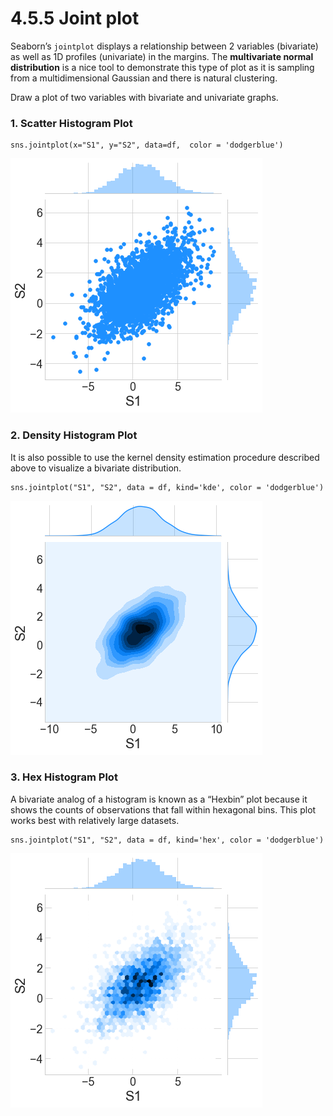 # 4.5.5 Joint plot

Seaborn’s `jointplot` displays a relationship between 2 variables \(bivariate\) as well as 1D profiles \(univariate\) in the margins. The **multivariate normal distribution** is a nice tool to demonstrate this type of plot as it is sampling from a multidimensional Gaussian and there is natural clustering.

Draw a plot of two variables with bivariate and univariate graphs.

### 1. Scatter Histogram Plot <a id="Two-Dimensional-Histograms-and-Binnings"></a>

```text
sns.jointplot(x="S1", y="S2", data=df,  color = 'dodgerblue')
```

![](../../.gitbook/assets/download%20%288%29.png)

### 2. Density Histogram Plot

It is also possible to use the kernel density estimation procedure described above to visualize a bivariate distribution.

```text
sns.jointplot("S1", "S2", data = df, kind='kde', color = 'dodgerblue')
```

![](../../.gitbook/assets/jointplot-1.png)

### 3. Hex Histogram Plot

A bivariate analog of a histogram is known as a “Hexbin” plot because it shows the counts of observations that fall within hexagonal bins. This plot works best with relatively large datasets.

```text
sns.jointplot("S1", "S2", data = df, kind='hex', color = 'dodgerblue')
```

![](../../.gitbook/assets/jointhex.png)


